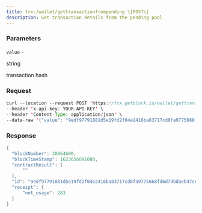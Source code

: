 ```yaml
---
title: trx:/wallet/gettransactionfrompending \[POST\]
description: Get transaction details from the pending pool
---
```


### Parameters


`value` -

string

transaction hash

### Request

``` java
curl --location --request POST 'https://trx.getblock.io/wallet/gettransactionfrompending' \
--header 'x-api-key: YOUR-API-KEY' \
--header 'Content-Type: application/json' \
--data-raw '{"value": "9edf97791881d5e19fd2f04e2416ba83717cd8fa9775668fd6d79bdaeb47c6eb"}'
```

###  Response

``` java
{
  "blockNumber": 30864600,
  "blockTimeStamp": 1623056091000,
  "contractResult": [
      ""
  ],
  "id": "9edf97791881d5e19fd2f04e2416ba83717cd8fa9775668fd6d79bdaeb47c6eb",
  "receipt": {
      "net_usage": 283
  }
}
```


